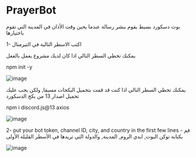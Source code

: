 # PrayerBot
بوت دسكورد بسيط يقوم بنشر رسالة عندما يحين وقت الأذان في المدينة التي تقوم باختيارها

1- اكتب الاسطر التالية في التيرمنال

يمكنك تخطي السطر التالي اذا كان لديك مشروع يعمل بالفعل

npm init -y

![image](https://user-images.githubusercontent.com/69443406/229227978-28c80065-fde8-44db-9419-8073b110816e.png)


يمكنك تخطي السطر التالي اذا كنت قد قمت بتحميل البكجات  مسبقا, ولكن يجب عليك تحميل اصدار 13 من بكج الدسكورد

npm i discord.js@13 axios

![image](https://user-images.githubusercontent.com/69443406/229228130-335b0547-7f7e-4b56-b9b0-3b8163c39080.png)


2- put your bot token, channel ID, city, and country in the first few lines - قم بكتابة توكن البوت, ايدي الروم, المدينة, والدولة  التي تريدها في الأسطر القليلة الأولى  

![image](https://user-images.githubusercontent.com/69443406/229227550-ecc6b76f-9794-4e44-b809-84d18bf4a394.png)

